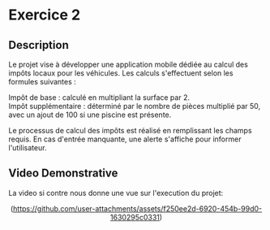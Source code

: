 # Exercice 2 

## Description
Le projet vise à développer une application mobile dédiée au calcul des impôts locaux pour les véhicules. Les calculs s'effectuent selon les formules suivantes :

Impôt de base : calculé en multipliant la surface par 2.
<br>
Impôt supplémentaire : déterminé par le nombre de pièces multiplié par 50, avec un ajout de 100 si une piscine est présente.


Le processus de calcul des impôts est réalisé en remplissant les champs requis. En cas d'entrée manquante, une alerte s'affiche pour informer l'utilisateur.

## Video Demonstrative

La video si contre nous donne une vue sur l'execution du projet: 

<div align="center">

(https://github.com/user-attachments/assets/f250ee2d-6920-454b-99d0-1630295c0331)

</div>

